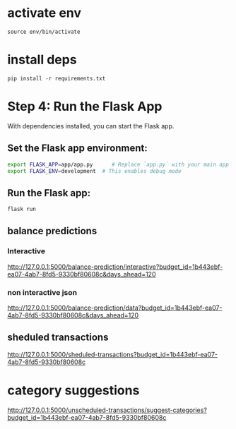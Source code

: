 # activate env

```
source env/bin/activate

```

# install deps

```
pip install -r requirements.txt
```

# Step 4: Run the Flask App

With dependencies installed, you can start the Flask app.

## Set the Flask app environment:

```bash
export FLASK_APP=app/app.py      # Replace `app.py` with your main app file if different
export FLASK_ENV=development  # This enables debug mode
```

## Run the Flask app:

```bash
flask run
```

## balance predictions

### Interactive

http://127.0.0.1:5000/balance-prediction/interactive?budget_id=1b443ebf-ea07-4ab7-8fd5-9330bf80608c&days_ahead=120

### non interactive json

http://127.0.0.1:5000/balance-prediction/data?budget_id=1b443ebf-ea07-4ab7-8fd5-9330bf80608c&days_ahead=120

## sheduled transactions

http://127.0.0.1:5000/sheduled-transactions?budget_id=1b443ebf-ea07-4ab7-8fd5-9330bf80608c

# category suggestions

http://127.0.0.1:5000/unscheduled-transactions/suggest-categories?budget_id=1b443ebf-ea07-4ab7-8fd5-9330bf80608c
